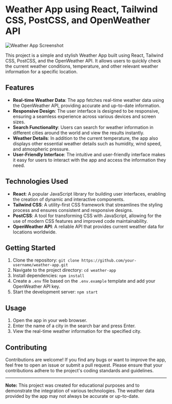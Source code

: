 # Weather App using React, Tailwind CSS, PostCSS, and OpenWeather API

![Weather App Screenshot](Downloads/weather.png)

This project is a simple and stylish Weather App built using React, Tailwind CSS, PostCSS, and the OpenWeather API. It allows users to quickly check the current weather conditions, temperature, and other relevant weather information for a specific location.

## Features

- **Real-time Weather Data**: The app fetches real-time weather data using the OpenWeather API, providing accurate and up-to-date information.
- **Responsive Design**: The user interface is designed to be responsive, ensuring a seamless experience across various devices and screen sizes.
- **Search Functionality**: Users can search for weather information in different cities around the world and view the results instantly.
- **Weather Details**: In addition to the current temperature, the app also displays other essential weather details such as humidity, wind speed, and atmospheric pressure.
- **User-Friendly Interface**: The intuitive and user-friendly interface makes it easy for users to interact with the app and access the information they need.

## Technologies Used

- **React**: A popular JavaScript library for building user interfaces, enabling the creation of dynamic and interactive components.
- **Tailwind CSS**: A utility-first CSS framework that streamlines the styling process and ensures consistent and responsive designs.
- **PostCSS**: A tool for transforming CSS with JavaScript, allowing for the use of modern CSS features and improved code maintainability.
- **OpenWeather API**: A reliable API that provides current weather data for locations worldwide.

## Getting Started

1. Clone the repository: `git clone https://github.com/your-username/weather-app.git`
2. Navigate to the project directory: `cd weather-app`
3. Install dependencies: `npm install`
4. Create a `.env` file based on the `.env.example` template and add your OpenWeather API key.
5. Start the development server: `npm start`

## Usage

1. Open the app in your web browser.
2. Enter the name of a city in the search bar and press Enter.
3. View the real-time weather information for the specified city.

## Contributing

Contributions are welcome! If you find any bugs or want to improve the app, feel free to open an issue or submit a pull request. Please ensure that your contributions adhere to the project's coding standards and guidelines.

---

**Note:** This project was created for educational purposes and to demonstrate the integration of various technologies. The weather data provided by the app may not always be accurate or up-to-date.
